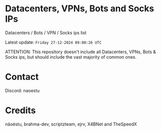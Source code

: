 # Datacenters, VPNs, Bots and Socks IPs
 
Datacenters / Bots / VPN / Socks ips list

Latest update: `Friday 27-12-2024 09:00:26 UTC` 

ATTENTION: This repository doesn't include all Datacenters, VPNs, Bots & Socks ips, 
but should include the vast majority of common ones.

# Contact
Discord: naoestu

# Credits
nãoéstu, brahma-dev, scriptzteam, ejrv, X4BNet and TheSpeedX
